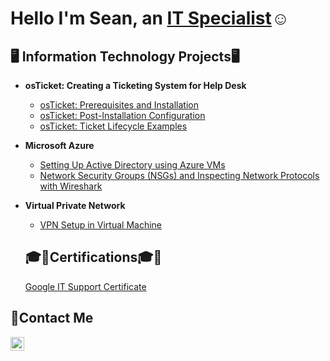 <h1>Hello I'm Sean, an <a href="https://www.linkedin.com/in/sean-bachman-597a48ab/">IT Specialist</a>☺</h1>

<h2>🖥️ Information Technology Projects🖥</h2>

- <b> osTicket: Creating a Ticketing System for Help Desk </b>
  - [osTicket: Prerequisites and Installation](https://github.com/seanmbachman/osticket-prereqs)
  - [osTicket: Post-Installation Configuration](https://github.com/seanmbachman/post-install-config)
  - [osTicket: Ticket Lifecycle Examples](https://github.com/seanmbachman/ticket-lifecycle)
- <b>Microsoft Azure</b>
  - [Setting Up Active Directory using Azure VMs](https://github.com/seanmbachman/configure-ad)
  - [Network Security Groups (NSGs) and Inspecting Network Protocols with Wireshark](https://github.com/seanmbachman/azure-network-protocols)
- <b>Virtual Private Network</b>
  - [VPN Setup in Virtual Machine ](https://github.com/seanmbachman/VPN-Setup)
 
  <h2>🎓📜Certifications🎓📜</h2>
  <a href="https://www.coursera.org/account/accomplishments/professional-cert/RUU9YWG61PIY">Google IT Support Certificate</a>

<h2>📩Contact Me</h2>

[<img align="left" alt="Josh | LinkedIn" width="22px" src="https://cdn.jsdelivr.net/npm/simple-icons@v3/icons/linkedin.svg" />][linkedin]

[linkedin]:https://www.linkedin.com/in/sean-bachman-597a48ab/
